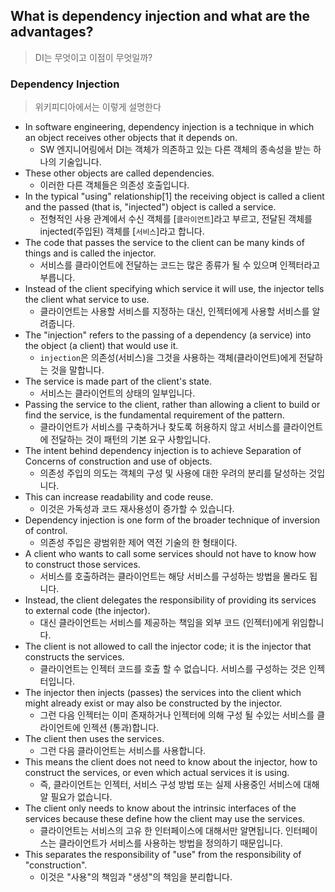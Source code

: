 
## What is dependency injection and what are the advantages?
> DI는 무엇이고 이점이 무엇일까?

### Dependency Injection
> 위키피디아에서는 이렇게 설명한다
  * In software engineering, dependency injection is a technique in which an object receives other objects that it depends on.
    * SW 엔지니어링에서 DI는 객체가 의존하고 있는 다른 객체의 종속성을 받는 하나의 기술입니다.
  * These other objects are called dependencies.
    * 이러한 다른 객체들은 의존성 호출입니다.
  * In the typical "using" relationship[1] the receiving object is called a client and the passed (that is, "injected") object is called a service.
    * 전형적인 사용 관계에서 수신 객체를 [`클라이언트`]라고 부르고, 전달된 객체를 injected(주입된) 객체를 [`서비스`]라고 합니다.
  * The code that passes the service to the client can be many kinds of things and is called the injector.
    * 서비스를 클라이언트에 전달하는 코드는 많은 종류가 될 수 있으며 인젝터라고 부릅니다.
  * Instead of the client specifying which service it will use, the injector tells the client what service to use.
    * 클라이언트는 사용할 서비스를 지정하는 대신, 인젝터에게 사용할 서비스를 알려줍니다.
  * The "injection" refers to the passing of a dependency (a service) into the object (a client) that would use it.
    * `injection`은 의존성(서비스)을 그것을 사용하는 객체(클라이언트)에게 전달하는 것을 말합니다.
  * The service is made part of the client's state.
    * 서비스는 클라이언트의 상태의 일부입니다.
  * Passing the service to the client, rather than allowing a client to build or find the service, is the fundamental requirement of the pattern.
    * 클라이언트가 서비스를 구축하거나 찾도록 허용하지 않고 서비스를 클라이언트에 전달하는 것이 패턴의 기본 요구 사항입니다.
  * The intent behind dependency injection is to achieve Separation of Concerns of construction and use of objects.
    * 의존성 주입의 의도는 객체의 구성 및 사용에 대한 우려의 분리를 달성하는 것입니다.
  * This can increase readability and code reuse.
    * 이것은 가독성과 코드 재사용성이 증가할 수 있습니다.
  * Dependency injection is one form of the broader technique of inversion of control.
    * 의존성 주입은 광범위한 제어 역전 기술의 한 형태이다.
  * A client who wants to call some services should not have to know how to construct those services.
    * 서비스를 호출하려는 클라이언트는 해당 서비스를 구성하는 방법을 몰라도 됩니다.
  * Instead, the client delegates the responsibility of providing its services to external code (the injector).
    * 대신 클라이언트는 서비스를 제공하는 책임을 외부 코드 (인젝터)에게 위임합니다.
  * The client is not allowed to call the injector code; it is the injector that constructs the services.
    * 클라이언트는 인젝터 코드를 호출 할 수 없습니다. 서비스를 구성하는 것은 인젝터입니다.
  * The injector then injects (passes) the services into the client which might already exist or may also be constructed by the injector.
    * 그런 다음 인젝터는 이미 존재하거나 인젝터에 의해 구성 될 수있는 서비스를 클라이언트에 인젝션 (통과)합니다.
  * The client then uses the services.
    * 그런 다음 클라이언트는 서비스를 사용합니다.
  * This means the client does not need to know about the injector, how to construct the services, or even which actual services it is using.
    * 즉, 클라이언트는 인젝터, 서비스 구성 방법 또는 실제 사용중인 서비스에 대해 알 필요가 없습니다.
  * The client only needs to know about the intrinsic interfaces of the services because these define how the client may use the services.
    * 클라이언트는 서비스의 고유 한 인터페이스에 대해서만 알면됩니다. 인터페이스는 클라이언트가 서비스를 사용하는 방법을 정의하기 때문입니다.
  * This separates the responsibility of "use" from the responsibility of "construction".
    * 이것은 "사용"의 책임과 "생성"의 책임을 분리합니다.

